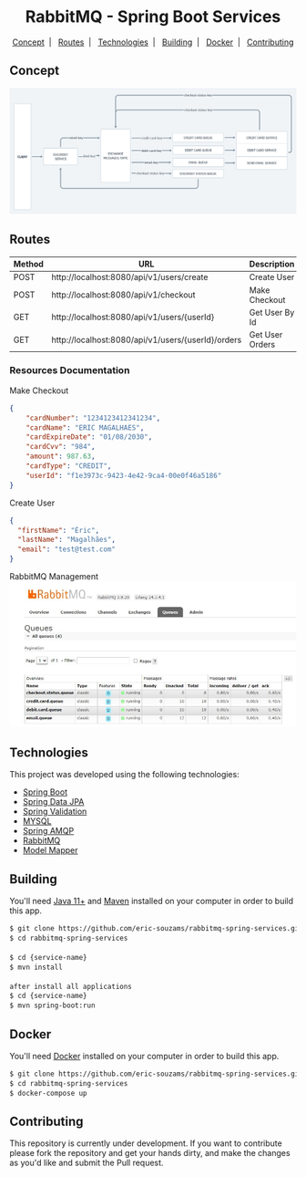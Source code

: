 <h1 align="center">
  RabbitMQ - Spring Boot Services
</h1>

<p align="center">
  <a href="#concept">Concept</a>&nbsp;&nbsp;|&nbsp;&nbsp;
  <a href="#routes">Routes</a>&nbsp;&nbsp;|&nbsp;&nbsp;
  <a href="#technologies">Technologies</a>&nbsp;&nbsp;|&nbsp;&nbsp;
  <a href="#building">Building</a>&nbsp;&nbsp;|&nbsp;&nbsp;
  <a href="#docker">Docker</a>&nbsp;&nbsp;|&nbsp;&nbsp;
  <a href="#contributing">Contributing</a>
</p>


## Concept
<img src="public/1.png">


## Routes
| Method | URL                                                | Description     |
|--------|----------------------------------------------------|-----------------|
| POST   | http://localhost:8080/api/v1/users/create          | Create User     |
| POST   | http://localhost:8080/api/v1/checkout              | Make Checkout   |
| GET    | http://localhost:8080/api/v1/users/{userId}        | Get User By Id  |
| GET    | http://localhost:8080/api/v1/users/{userId}/orders | Get User Orders |


### Resources Documentation
Make Checkout
```json
{
    "cardNumber": "1234123412341234",
    "cardName": "ERIC MAGALHAES",
    "cardExpireDate": "01/08/2030",
    "cardCvv": "984",
    "amount": 987.63,
    "cardType": "CREDIT",
    "userId": "f1e3973c-9423-4e42-9ca4-00e0f46a5186"
}
```

Create User
```json
{
  "firstName": "Éric",
  "lastName": "Magalhães",
  "email": "test@test.com"
}
```

RabbitMQ Management
<img src="public/2.jpg">


## Technologies
This project was developed using the following technologies:
- [Spring Boot](https://spring.io/)
- [Spring Data JPA](https://spring.io/projects/spring-data-jpa)
- [Spring Validation](https://spring.io/projects)
- [MYSQL](https://www.mysql.com/)
- [Spring AMQP](https://spring.io/projects)
- [RabbitMQ]()
- [Model Mapper]()


## Building
You'll need [Java 11+](https://www.oracle.com/br/java/technologies/javase-jdk11-downloads.html) and [Maven](https://maven.apache.org/download.cgi) installed on your computer in order to build this app.
```bash
$ git clone https://github.com/eric-souzams/rabbitmq-spring-services.git
$ cd rabbitmq-spring-services

$ cd {service-name}
$ mvn install

after install all applications
$ cd {service-name}
$ mvn spring-boot:run
```


## Docker
You'll need [Docker](https://www.docker.com/) installed on your computer in order to build this app.
```bash
$ git clone https://github.com/eric-souzams/rabbitmq-spring-services.git
$ cd rabbitmq-spring-services
$ docker-compose up
```


## Contributing
This repository is currently under development. If you want to contribute please fork the repository and get your hands dirty, and make the changes as you'd like and submit the Pull request.